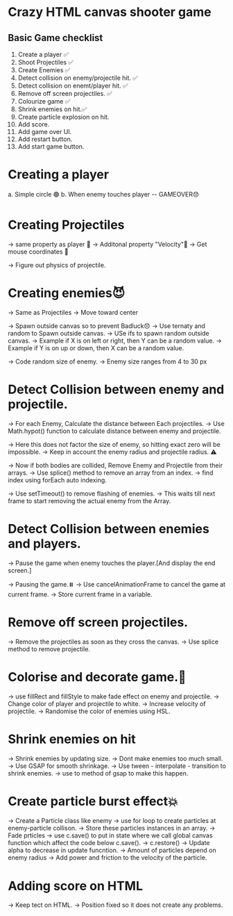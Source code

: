 # Crazy HTML canvas shooter game

## Basic Game checklist
1. Create a player ✅
2. Shoot Projectiles ✅
3. Create Enemies ✅
4. Detect collision on enemy/projectile hit. ✅
5. Detect collision on enemt/player hit. ✅
6. Remove off screen projectiles. ✅
7. Colourize game ✅
8. Shrink enemies on hit.✅
9. Create particle explosion on hit.
10. Add score.
11. Add game over UI.
12. Add restart button.
13. Add start game button.

# Creating a player
a. Simple circle 🟢
b. When enemy touches player -- GAMEOVER😞

# Creating Projectiles
-> same property as player 🙂
-> Additonal property "Velocity"🚤
-> Get mouse coordinates 🎯

-> Figure out physics of projectile.

# Creating enemies😈
-> Same as Projectiles
-> Move toward center 

-> Spawn outside canvas so to prevent Badluck😞
-> Use ternaty and random to Spawn outside canvas.
-> USe ifs to spawn random outside canvas.
-> Example if X is on left or right, then Y can be a random value.
-> Example if Y is on up or down, then X can be a random value.

-> Code random size of enemy.
-> Enemy size ranges from 4 to 30 px

# Detect Collision between enemy and projectile.
-> For each Enemy, Calculate the distance between Each projectiles.
-> Use Math.hypot() function to calculate distance between enemy and projectile.

-> Here this does not factor the size of enemy, so hitting exact zero will be impossible.
-> Keep in account the enemy radius and projectile radius. ⚠️

-> Now if both bodies are collided, Remove Enemy and Projectile from their arrays.
-> Use splice() method to remove an array from an index.
-> find index using forEach auto indexing.

-> Use setTimeout() to remove flashing of enemies.
-> This waits till next frame to start removing the actual enemy from the Array. 

# Detect Collision between enemies and players.
-> Pause the game when enemy touches the player.[And display the end screen.]

-> Pausing the game.⏸️
-> Use cancelAnimationFrame to cancel the game at current frame.
-> Store current frame in a variable.

# Remove off screen projectiles.
-> Remove the projectiles as soon as they cross the canvas.
-> Use splice method to remove projectile.

# Colorise and decorate game.🎨
-> use fillRect and fillStyle to make fade effect on enemy and projectile.
-> Change color of player and projectile to white.
-> Increase velocity of projectile.
-> Randomise the color of enemies using HSL.

# Shrink enemies on hit
-> Shrink enemies by updating size.
-> Dont make enemies too much small.
-> Use GSAP for smooth shrinkage.
-> Use tween - interpolate - transition to shrink enemies.
-> use to method of gsap to make this happen.

# Create particle burst effect💥
-> Create a Particle class like enemy
-> use for loop to create particles at enemy-particle collison.
-> Store these particles instances in an array.
-> Fade prticles
-> use c.save() to put in state where we call global canvas function which affect the code below c.save().
-> c.restore()
-> Update alpha to decrease in update funcntion.
-> Amount of particles depend on enemy radius
-> Add power and friction to the velocity of the particle. 

# Adding score on HTML
-> Keep tect on HTML.
-> Position fixed so it does not create any problems.
